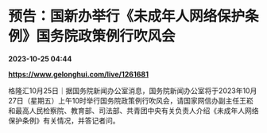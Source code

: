 # 预告：国新办举行《未成年人网络保护条例》国务院政策例行吹风会

**2023-10-25 04:44**

**https://www.gelonghui.com/live/1261681**

格隆汇10月25日｜据国务院新闻办公室消息，国务院新闻办公室将于2023年10月27日（星期五）上午10时举行国务院政策例行吹风会，请国家网信办副主任王崧和最高人民检察院、教育部、司法部、共青团中央有关负责人介绍《未成年人网络保护条例》有关情况，并答记者问。